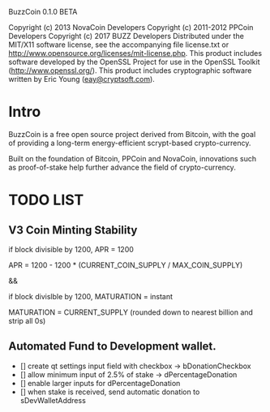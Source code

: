 BuzzCoin 0.1.0 BETA

Copyright (c) 2013 NovaCoin Developers
Copyright (c) 2011-2012 PPCoin Developers
Copyright (c) 2017 BUZZ Developers
Distributed under the MIT/X11 software license, see the accompanying
file license.txt or http://www.opensource.org/licenses/mit-license.php.
This product includes software developed by the OpenSSL Project for use in
the OpenSSL Toolkit (http://www.openssl.org/).  This product includes
cryptographic software written by Eric Young (eay@cryptsoft.com).


# Intro

BuzzCoin is a free open source project derived from Bitcoin, with
the goal of providing a long-term energy-efficient scrypt-based crypto-currency.

Built on the foundation of Bitcoin, PPCoin and NovaCoin, innovations such as proof-of-stake
help further advance the field of crypto-currency.

# TODO LIST

## V3 Coin Minting Stability

if block divisible by 1200, APR = 1200

APR = 1200 - 1200 * (CURRENT_COIN_SUPPLY / MAX_COIN_SUPPLY)

&&

if block divislble by 1200, MATURATION = instant

MATURATION = CURRENT_SUPPLY (rounded down to nearest billion and strip all 0s)
 
## Automated Fund to Development wallet.

- [] create qt settings input field with checkbox -> bDonationCheckbox
- [] allow minimum input of 2.5% of stake -> dPercentageDonation
- [] enable larger inputs for dPercentageDonation
- [] when stake is received, send automatic donation to sDevWalletAddress